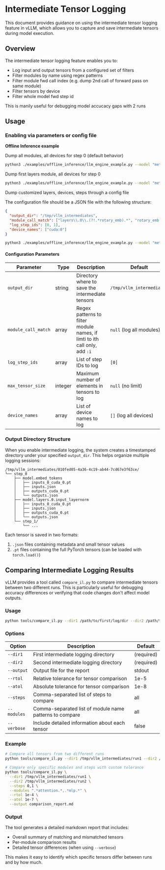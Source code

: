 # Intermediate Tensor Logging

This document provides guidance on using the intermediate tensor logging feature in vLLM, which allows you to capture and save intermediate tensors during model execution.

## Overview

The intermediate tensor logging feature enables you to:

- Log input and output tensors from a configured set of filters
- Filter modules by name using regex patterns
- Filter module fwd call index (e.g. dump 2nd call of forward pass on same module)
- Filter tensors by device
- Filter whole model fwd step id

This is manily useful for debugging model accucacy gaps with 2 runs

## Usage

### Enabling via parameters or config file

**Offline Inference example**

Dump all modules, all devices for step 0 (default behavior)

```bash
python3 ./examples/offline_inference/llm_engine_example.py --model "meta-llama/Llama-3.1-8B-Instruct"  --enforce-eager  --intermediate-log-config '{"enabled": true}'
```

Dump first layers module, all devices for step 0

```bash
python3 ./examples/offline_inference/llm_engine_example.py --model "meta-llama/Llama-3.1-8B-Instruct"  --enforce-eager  --intermediate-log-config '{"enabled": true, "module_call_match": "layers\\.0\\."}'
```

Dump customized layers, devices, steps through a config file

The configuration file should be a JSON file with the following structure:

```json
{
  "output_dir": "/tmp/vllm_intermediates",
  "module_call_match": ["layers\\.0\\.(?!.*rotary_emb).*", "rotary_emb:0", "embed_tokens", "model\\.norm"],
  "log_step_ids": [0, 1],
  "device_names": ["cuda:0"]
}
```

```bash
python3 ./examples/offline_inference/llm_engine_example.py --model "meta-llama/Llama-3.1-8B-Instruct"  --enforce-eager  --intermediate-log-config-path $HOME/intermediate_logging_config.json
```

#### Configuration Parameters

| Parameter | Type | Description | Default |
|-----------|------|-------------|---------|
| `output_dir` | string | Directory where to save the intermediate tensors | `/tmp/vllm_intermediates` |
| `module_call_match` | array | Regex patterns to filter module names, if limti to ith call only, add `:i` | `null` (log all modules) |
| `log_step_ids` | array | List of step IDs to log | `[0]` |
| `max_tensor_size` | integer | Maximum number of elements in tensors to log | `null` (no limit) |
| `device_names` | array | List of device names to log | `[]` (log all devices) |

### Output Directory Structure

When you enable intermediate logging, the system creates a timestamped directory under your specified `output_dir`. This helps organize multiple logging sessions:

```
/tmp/vllm_intermediates/010fed05-4a36-4c19-ab44-7cd67e3f63ce/
└── step_0
    ├── model.embed_tokens
    │   ├── inputs_0_cuda_0.pt
    │   ├── inputs.json
    │   ├── outputs_cuda_0.pt
    │   └── outputs.json
    ├── model.layers.0.input_layernorm
    │   ├── inputs_0_cuda_0.pt
    │   ├── inputs.json
    │   ├── outputs_cuda_0.pt
    │   └── outputs.json
    └── step_1/
        └── ...
```

Each tensor is saved in two formats:
1. `.json` files containing metadata and small tensor values
2. `.pt` files containing the full PyTorch tensors (can be loaded with `torch.load()`)

## Comparing Intermediate Logging Results

vLLM provides a tool called `compare_il.py` to compare intermediate tensors between two different runs. This is particularly useful for debugging accuracy differences or verifying that code changes don't affect model outputs.

### Usage

```bash
python tools/compare_il.py --dir1 /path/to/first/log/dir --dir2 /path/to/second/log/dir [options]
```

### Options

| Option | Description | Default |
|--------|-------------|---------|
| `--dir1` | First intermediate logging directory | (required) |
| `--dir2` | Second intermediate logging directory | (required) |
| `--output` | Output file for the report | stdout |
| `--rtol` | Relative tolerance for tensor comparison | 1e-5 |
| `--atol` | Absolute tolerance for tensor comparison | 1e-8 |
| `--steps` | Comma-separated list of steps to compare | all |
| `--modules` | Comma-separated list of module name patterns to compare | all |
| `--verbose` | Include detailed information about each tensor | false |

### Example

```bash
# Compare all tensors from two different runs
python tools/compare_il.py --dir1 /tmp/vllm_intermediates/run1 --dir2 /tmp/vllm_intermediates/run2

# Compare only specific modules and steps with custom tolerance
python tools/compare_il.py \
  --dir1 /tmp/vllm_intermediates/run1 \
  --dir2 /tmp/vllm_intermediates/run2 \
  --steps 0,1 \
  --modules ".*attention.*,.*mlp.*" \
  --rtol 1e-4 \
  --atol 1e-7 \
  --output comparison_report.md
```

### Output

The tool generates a detailed markdown report that includes:

- Overall summary of matching and mismatched tensors
- Per-module comparison results
- Detailed tensor differences (when using `--verbose`)

This makes it easy to identify which specific tensors differ between runs and by how much.
